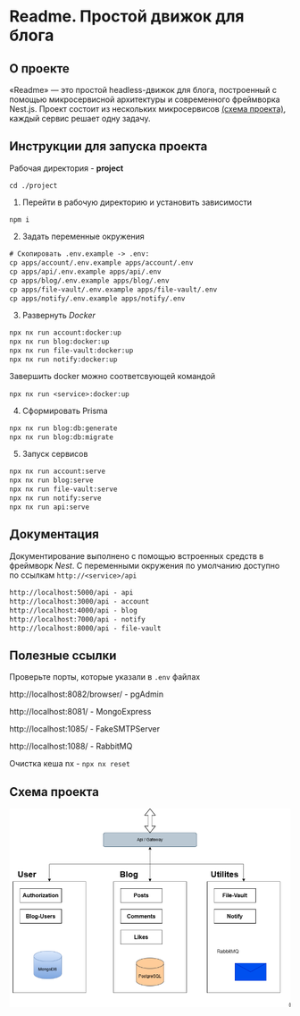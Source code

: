 # Readme. Простой движок для блога

## О проекте

«Readme» — это простой headless-движок для блога, построенный с помощью микросервисной архитектуры и современного фреймворка Nest.js. Проект состоит из нескольких микросервисов [(схема проекта)](#схема-проекта), каждый сервис решает одну задачу.

## Инструкции для запуска проекта

Рабочая директория - **project**

```
cd ./project
```

1. Перейти в рабочую директорию и установить зависимости

```
npm i
```

2. Задать переменные окружения

```
# Скопировать .env.example -> .env:
cp apps/account/.env.example apps/account/.env
cp apps/api/.env.example apps/api/.env
cp apps/blog/.env.example apps/blog/.env
cp apps/file-vault/.env.example apps/file-vault/.env
cp apps/notify/.env.example apps/notify/.env
```

3. Развернуть _Docker_

```
npx nx run account:docker:up
npx nx run blog:docker:up
npx nx run file-vault:docker:up
npx nx run notify:docker:up
```

Завершить docker можно соответсвующей командой

`npx nx run <service>:docker:up`

4. Сформировать Prisma

```
npx nx run blog:db:generate
npx nx run blog:db:migrate
```

5. Запуск сервисов

```
npx nx run account:serve
npx nx run blog:serve
npx nx run file-vault:serve
npx nx run notify:serve
npx nx run api:serve
```

## Документация

Документирование выполнено с помощью встроенных средств в фреймворк _Nest_.
С переменными окружения по умолчанию доступно по ссылкам `http://<service>/api`

```
http://localhost:5000/api - api
http://localhost:3000/api - account
http://localhost:4000/api - blog
http://localhost:7000/api - notify
http://localhost:8000/api - file-vault
```

## Полезные ссылки

Проверьте порты, которые указали в `.env` файлах

http://localhost:8082/browser/ - pgAdmin

http://localhost:8081/ - MongoExpress

http://localhost:1085/ - FakeSMTPServer

http://localhost:1088/ - RabbitMQ

Очистка кеша nx - `npx nx reset`

## Схема проекта

![specification.drawio](./specification.drawio.png)
